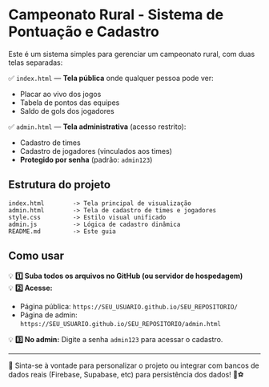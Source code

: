 
# Campeonato Rural - Sistema de Pontuação e Cadastro

Este é um sistema simples para gerenciar um campeonato rural, com duas telas separadas:

✅ `index.html` — **Tela pública** onde qualquer pessoa pode ver:  
- Placar ao vivo dos jogos  
- Tabela de pontos das equipes  
- Saldo de gols dos jogadores

✅ `admin.html` — **Tela administrativa** (acesso restrito):  
- Cadastro de times  
- Cadastro de jogadores (vinculados aos times)  
- **Protegido por senha** (padrão: `admin123`)

## Estrutura do projeto

```
index.html        -> Tela principal de visualização
admin.html        -> Tela de cadastro de times e jogadores
style.css         -> Estilo visual unificado
admin.js          -> Lógica de cadastro dinâmica
README.md         -> Este guia
```

## Como usar

💡 **1️⃣ Suba todos os arquivos no GitHub (ou servidor de hospedagem)**  
💡 **2️⃣ Acesse:**  
- Página pública: `https://SEU_USUARIO.github.io/SEU_REPOSITORIO/`  
- Página de admin: `https://SEU_USUARIO.github.io/SEU_REPOSITORIO/admin.html`  

💡 **3️⃣ No admin:** Digite a senha `admin123` para acessar o cadastro.

---

📌 Sinta-se à vontade para personalizar o projeto ou integrar com bancos de dados reais (Firebase, Supabase, etc) para persistência dos dados! 🚀⚽
